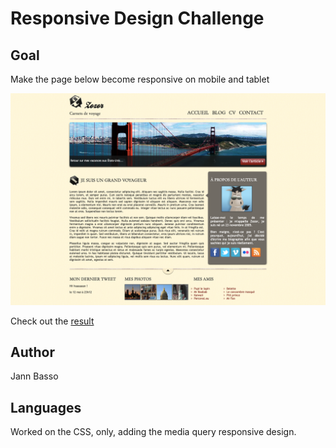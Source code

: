 # Responsive Design Challenge

## Goal
Make the page below become responsive on mobile and tablet

![mockup](images/readme-img.png)


Check out the [result](https://jann-basso.github.io/Zozor-Challenge/)


## Author
Jann Basso

## Languages
Worked on the CSS, only, adding the media query responsive design.